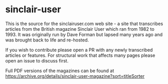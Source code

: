 # sinclair-user
This is the source for the sinclairuser.com web site - a site that transcribes articles from the British magazine Sinclair User which ran from 1982 to 1993.  It was originally run by Dave Forman but lapsed many years ago and was brought back to life and re-hosted.

If you wish to contribute please open a PR with any newly transcribed articles or features.  For structural work that affects many pages please open an issue to discuss first.

Full PDF versions of the magazines can be found at https://archive.org/details/sinclair-user-magazine?sort=titleSorter
